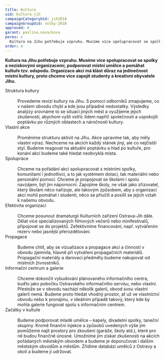 ```yaml
---
title: Kultura
uid: kultura-jih
campaignCategoryUid: jih2018
campaignGroupUid: volby-2018
approved: #
garant: pavlina.novackova
perex: >
  Kultura na Jihu potřebuje vzpruhu. Musíme více spolupracovat se spolky a neziskovými organizacemi, podporovat místní umělce a pomáhat kultuře tzv. odspodu. Organizace akcí má klást důraz na jedinečnost místní kultury, proto chceme více zapojit studenty a kreativní obyvatele Jihu.
order: 4
---
```


**Kultura na Jihu potřebuje vzpruhu. Musíme více spolupracovat se spolky a neziskovými organizacemi, podporovat místní umělce a pomáhat kultuře tzv. odspodu. Organizace akcí má klást důraz na jedinečnost místní kultury, proto chceme více zapojit studenty a kreativní obyvatele Jihu.**

<dl class="c-program-key-point-list">
  <dt>Struktura kultury</dt><br />
  <dd>Provedeme revizi kultury na Jihu. S pomocí odborníků zmapujeme, co v našem obvodu chybí a kde jsou případné nedostatky. Výsledky analýzy srovnáme to se situací jiných měst a využijeme jejich zkušeností, abychom vyšli vstříc lidem napříč společností a uspokojili poptávku po různých oblastech a náročnosti kultury.</dd>
  <dt>Vlastní akce</dt><br />
  <dd>Proměníme strukturu aktivit na Jihu. Akce upravíme tak, aby měly vlastní výraz. Nechceme na akcích každý stánek jiný, ale co nejčistší styl. Budeme reagovat na aktuální poptávku a hlad po kultuře, pro konání akcí budeme také hledat neobvyklá místa.</dd>
  <dt>Spolupráce</dt><br />
  <dd>Chceme na pořádání akcí spolupracovat s místními spolky, komunitami i jednotlivci, a to jak systémem dotací, tak materiální nebo personální pomocí. Chceme je propojovat se školami i spolu navzájem, být jim nápomocní. Zapojíme školy, ne však jako zřizovatel, který školám něco nařizuje, ale takovým způsobem, aby s organizací akcí mohli pomáhat i studenti, něco se přiučili a posílil se jejich vztah k našemu obvodu.</dd>
  <dt>Efektivita organizací</dt><br />
  <dd>Chceme posunout dramaturgii Kulturních zařízení Ostrava-Jih dále. Dělat více specializovaných filmových večerů nebo minifestivalů, připojovat se do projektů. Zefektivníme financování, např. vytvářením rezerv nebo jasnější přerozdělování.</dd>
  <dt>Propagace</dt><br />
  <dd>Budeme chtít, aby se vizualizace a propagace akcí a činností v obvodu zjemnila, hlavně při vytváření propagačních materiálů. Propagační materiály a darovací předměty budeme nakupovat od místních živnostníků.</dd>
  <dt>Informační centrum a galerie</dt><br />
  <dd>Chceme dokončit vybudování plánovaného informačního centra, buďto jako pobočku Ostravského informačního servisu, nebo vlastní. Přestože se v obvodu nachází několik galerií, obvod svou vlastní galerii nemá. Budeme proto hledat vhodný prostor, ať už ve vlastnictví obvodu nebo k pronájmu, v ideálním případě takový, který kde by mohla galerie fungovat spolu s informačním centrem.</dd>
  <dt>Začátky v kultuře</dt><br />
  <dd>Budeme podporovat mladé umělce – kapely, divadelní spolky, taneční skupiny. Kromě finanční injekce a způsobů uvedených výše jim pomůžeme najít prostory pro zkoušení (garáže, školy atd.), které pro ně budou finančně únosné. Umožníme jim získat zkušenosti na akcích pořádaných městským obvodem a budeme je doporučovat i dalším městským obvodům a městům. Zřídíme databázi umělců z Ostravy a okolí a budeme ji udržovat.</dd>
</dl>
